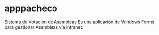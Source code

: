 # apppacheco

Sistema de Votación de Asambleas
Es una aplicación de Windows Forms para gestionar Asambleas vía intranet.
